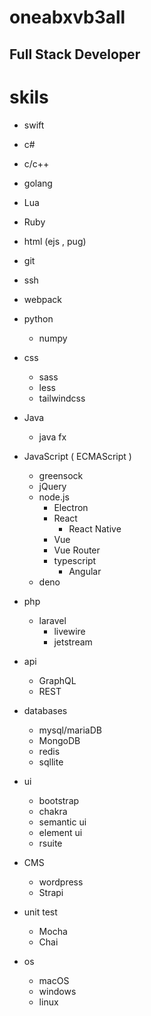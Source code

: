 # oneabxvb3all
## Full Stack Developer

# skils
* swift
* c#
* c/c++
* golang
* Lua
* Ruby
* html (ejs , pug)
* git
* ssh
* webpack
* python 
  * numpy
* css
  * sass
  * less 
  * tailwindcss
* Java 
  * java fx
* JavaScript ( ECMAScript )
  * greensock
  * jQuery
  * node.js
    * Electron 
    * React
      * React Native
    * Vue
    * Vue Router
    * typescript   
      * Angular 
  * deno

* php 
  * laravel
    * livewire
    * jetstream

* api
  * GraphQL
  * REST

* databases
  * mysql/mariaDB
  * MongoDB
  * redis 
  * sqllite

* ui 
  * bootstrap 
  * chakra
  * semantic ui
  * element ui
  * rsuite

* CMS
  * wordpress
  * Strapi

* unit test
  * Mocha
  * Chai

* os
  * macOS
  * windows
  * linux
